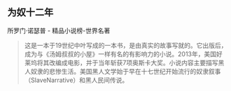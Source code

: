 ## 为奴十二年

所罗门·诺瑟普  -  精品小说榜-世界名著

> 这是一本于19世纪中叶写成的一本书，是由真实的故事写就的。它出版后，成为与《汤姆叔叔的小屋》一样有名的有影响力的小说。2013年，美国好莱坞将其改编成电影，并于当年斩获7项奥斯卡大奖。小说内容主要描写黑人奴隶的悲惨生活。美国黑人文学始于早在十七世纪开始流行的奴隶叙事（SlaveNarrative）和黑人民间传说。
